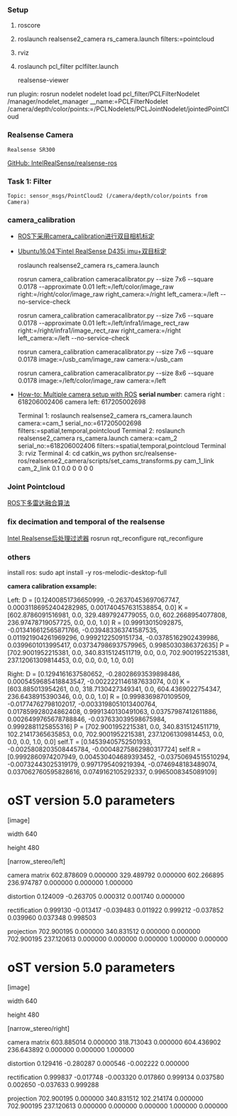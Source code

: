 ### Setup

1. roscore
2. roslaunch realsense2_camera rs_camera.launch filters:=pointcloud
3. rviz
4. roslaunch pcl_filter pclfilter.launch

    realsense-viewer

run plugin:
    rosrun nodelet nodelet load pcl_filter/PCLFilterNodelet /manager/nodelet_manager __name:=PCLFilterNodelet /camera/depth/color/points:=/PCLNodelets/PCLJointNodelet/jointedPointCloud


### Realsense Camera 

    Realsense SR300

[GitHub: IntelRealSense/realsense-ros](https://github.com/IntelRealSense/realsense-ros)


### Task 1: Filter

    Topic: sensor_msgs/PointCloud2 (/camera/depth/color/points from Camera)
    
### camera_calibration

+ [ROS下采用camera_calibration进行双目相机标定](https://blog.csdn.net/lemonxiaoxiao/article/details/109392102)

+ [Ubuntu16.04下intel RealSense D435i imu+双目标定](https://www.codenong.com/cs109369181/)

    roslaunch realsense2_camera rs_camera.launch

    rosrun camera_calibration cameracalibrator.py  --size 7x6 --square 0.0178 --approximate 0.01 left:=/left/color/image_raw right:=/right/color/image_raw right_camera:=/right left_camera:=/left --no-service-check

    rosrun camera_calibration cameracalibrator.py --size 7x6 --square 0.0178 --approximate 0.01 left:=/left/infra1/image_rect_raw right:=/right/infra1/image_rect_raw right_camera:=/right left_camera:=/left --no-service-check

    rosrun camera_calibration cameracalibrator.py --size 7x6 --square 0.0178 image:=/usb_cam/image_raw camera:=/usb_cam

    rosrun camera_calibration cameracalibrator.py --size 8x6 --square 0.0178 image:=/left/color/image_raw camera:=/left

+ [How-to: Multiple camera setup with ROS](https://www.intelrealsense.com/how-to-multiple-camera-setup-with-ros/)
**serial number**:
    camera right : 618206002406
    camera left: 617205002698


    Terminal 1:
        roslaunch realsense2_camera rs_camera.launch camera:=cam_1 serial_no:=617205002698 filters:=spatial,temporal,pointcloud
    Terminal 2:
        roslaunch realsense2_camera rs_camera.launch camera:=cam_2 serial_no:=618206002406 filters:=spatial,temporal,pointcloud
    Terminal 3:
        rviz
    Terminal 4:
        cd catkin_ws
        python src/realsense-ros/realsense2_camera/scripts/set_cams_transforms.py cam_1_link cam_2_link 0.1 0.0 0 0 0 0

### Joint Pointcloud

[ROS下多雷达融合算法](https://www.cnblogs.com/kuangxionghui/p/12059973.html)


### fix decimation and temporal of the realsense
    
[Intel Realsense后处理过滤器](https://blog.csdn.net/dontla/article/details/103574458)
    rosrun rqt_reconfigure rqt_reconfigure

### others

install ros:
    sudo apt install -y ros-melodic-desktop-full






**camera calibration exsample:**

Left:
D = [0.12400851736650999, -0.26370453697067747, 0.00031186952404282985, 0.001740457631538854, 0.0]
K = [602.8786091516981, 0.0, 329.4897924779055, 0.0, 602.2668954077808, 236.97478719057725, 0.0, 0.0, 1.0]
R = [0.99913015092875, -0.013416612565871766, -0.039483363741587535, 0.011921904261969296, 0.9992122509151734, -0.03785162902439986, 0.0399601013995417, 0.037347986937579965, 0.9985030386372635]
P = [702.9001952215381, 0.0, 340.8315124511719, 0.0, 0.0, 702.9001952215381, 237.12061309814453, 0.0, 0.0, 0.0, 1.0, 0.0]

Right:
D = [0.1294161637580652, -0.28028693539898486, 0.0005459685418843547, -0.0022221146187633074, 0.0]
K = [603.885013954261, 0.0, 318.7130427349341, 0.0, 604.4369022754347, 236.6438915390346, 0.0, 0.0, 1.0]
R = [0.9998369870109509, -0.01774762798102017, -0.0033198051013400764, 0.017859928024862408, 0.9991340130491063, 0.03757987412611886, 0.0026499765678788846, -0.037633039598675984, 0.9992881125855316]
P = [702.9001952215381, 0.0, 340.8315124511719, 102.21417365635853, 0.0, 702.9001952215381, 237.12061309814453, 0.0, 0.0, 0.0, 1.0, 0.0]
self.T = [0.14539405752501933, -0.0025808203508445784, -0.00048275862980317724]
self.R = [0.9992860974207949, 0.004530404689393452, -0.03750694515510294, -0.00732443025319179, 0.9971795409219394, -0.0746948183489074, 0.037062760595828616, 0.0749162105292337, 0.9965008345089109]
# oST version 5.0 parameters

[image]

width
640

height
480

[narrow_stereo/left]

camera matrix
602.878609 0.000000 329.489792
0.000000 602.266895 236.974787
0.000000 0.000000 1.000000

distortion
0.124009 -0.263705 0.000312 0.001740 0.000000

rectification
0.999130 -0.013417 -0.039483
0.011922 0.999212 -0.037852
0.039960 0.037348 0.998503

projection
702.900195 0.000000 340.831512 0.000000
0.000000 702.900195 237.120613 0.000000
0.000000 0.000000 1.000000 0.000000
# oST version 5.0 parameters


[image]

width
640

height
480

[narrow_stereo/right]

camera matrix
603.885014 0.000000 318.713043
0.000000 604.436902 236.643892
0.000000 0.000000 1.000000

distortion
0.129416 -0.280287 0.000546 -0.002222 0.000000

rectification
0.999837 -0.017748 -0.003320
0.017860 0.999134 0.037580
0.002650 -0.037633 0.999288

projection
702.900195 0.000000 340.831512 102.214174
0.000000 702.900195 237.120613 0.000000
0.000000 0.000000 1.000000 0.000000
